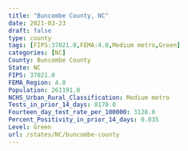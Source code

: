 ```yaml
---
title: "Buncombe County, NC"
date: 2021-03-23
draft: false
type: county
tags: [FIPS:37021.0,FEMA:4.0,Medium metro,Green]
categories: [NC]
County: Buncombe County
State: NC
FIPS: 37021.0
FEMA_Region: 4.0
Population: 261191.0
NCHS_Urban_Rural_Classification: Medium metro
Tests_in_prior_14_days: 8170.0
Fourteen_day_test_rate_per_100000: 3128.0
Percent_Positivity_in_prior_14_days: 0.035
Level: Green
url: /states/NC/buncombe-county
---
```



